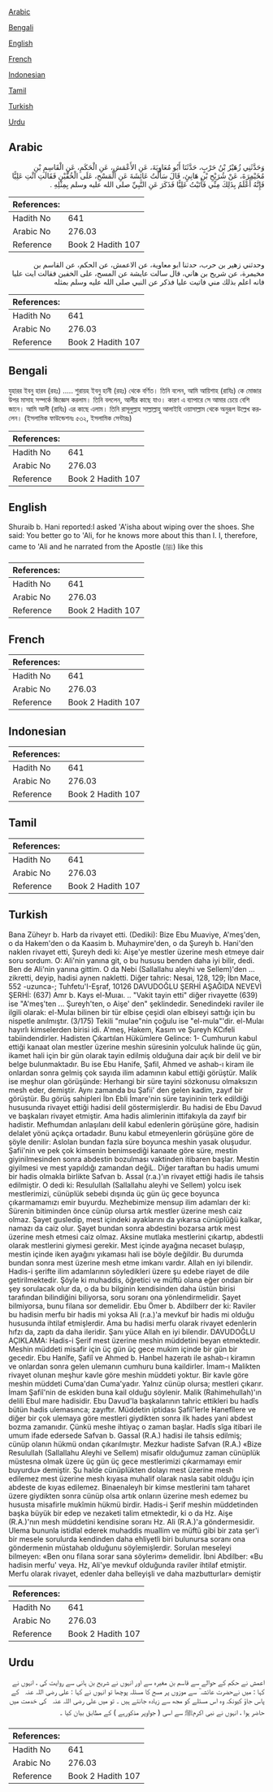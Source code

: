[Arabic](#arabic)

[Bengali](#bengali)

[English](#english)

[French](#french)

[Indonesian](#indonesian)

[Tamil](#tamil)

[Turkish](#turkish)

[Urdu](#urdu)

## Arabic


<div dir="rtl" lang="ar" style={{fontSize:'larger',backgroundColor:'#f8f9fa',padding:20}}>
وَحَدَّثَنِي زُهَيْرُ بْنُ حَرْبٍ، حَدَّثَنَا أَبُو مُعَاوِيَةَ، عَنِ الأَعْمَشِ، عَنِ الْحَكَمِ، عَنِ الْقَاسِمِ بْنِ مُخَيْمِرَةَ، عَنْ شُرَيْحِ بْنِ هَانِئٍ، قَالَ سَأَلْتُ عَائِشَةَ عَنِ الْمَسْحِ، عَلَى الْخُفَّيْنِ فَقَالَتِ ائْتِ عَلِيًّا فَإِنَّهُ أَعْلَمُ بِذَلِكَ مِنِّي فَأَتَيْتُ عَلِيًّا فَذَكَرَ عَنِ النَّبِيِّ صلى الله عليه وسلم بِمِثْلِهِ ‏.‏
</div>
<div style={{backgroundColor:'#f8f9fa',padding:20, marginBottom: 10}}><table> <thead> <tr> <th>References:</th> <th></th> </tr> </thead> <tbody><tr><td>Hadith No</td><td>641</td></tr><tr><td>Arabic No</td><td>276.03</td></tr><tr><td>Reference</td><td>Book 2 Hadith 107</td></tr></tbody></table></div>


<div dir="rtl" lang="ar" style={{fontSize:'larger',backgroundColor:'#f8f9fa',padding:20}}>
وحدثني زهير بن حرب، حدثنا ابو معاوية، عن الاعمش، عن الحكم، عن القاسم بن مخيمرة، عن شريح بن هاني، قال سالت عايشة عن المسح، على الخفين فقالت ايت عليا فانه اعلم بذلك مني فاتيت عليا فذكر عن النبي صلى الله عليه وسلم بمثله
</div>
<div style={{backgroundColor:'#f8f9fa',padding:20, marginBottom: 10}}><table> <thead> <tr> <th>References:</th> <th></th> </tr> </thead> <tbody><tr><td>Hadith No</td><td>641</td></tr><tr><td>Arabic No</td><td>276.03</td></tr><tr><td>Reference</td><td>Book 2 Hadith 107</td></tr></tbody></table></div>

## Bengali


<div dir="ltr" lang="bn" style={{fontSize:'larger',backgroundColor:'#f8f9fa',padding:20}}>
যুহারর ইবনু হারব (রহঃ) ..... শুরায়হ ইবনু হানী (রহঃ) থেকে বর্ণিত। তিনি বলেন, আমি আয়িশাহ (রাযিঃ) কে মোজার উপর মাসাহ সম্পর্কে জিজ্ঞেস করলাম। তিনি বললেন, আলীর কাছে যাও। কারণ এ ব্যাপারে সে আমার চেয়ে বেশি জানে। আমি আলী (রাযিঃ) এর কাছে এলাম। তিনি রাসূলুল্লাহ সাল্লাল্লাহু আলাইহি ওয়াসাল্লাম থেকে অনুরূপ উল্লেখ করলেন। (ইসলামিক ফাউন্ডেশনঃ ৫৩২, ইসলামিক সেন্টারঃ)
</div>
<div style={{backgroundColor:'#f8f9fa',padding:20, marginBottom: 10}}><table> <thead> <tr> <th>References:</th> <th></th> </tr> </thead> <tbody><tr><td>Hadith No</td><td>641</td></tr><tr><td>Arabic No</td><td>276.03</td></tr><tr><td>Reference</td><td>Book 2 Hadith 107</td></tr></tbody></table></div>

## English


<div dir="ltr" lang="en" style={{fontSize:'larger',backgroundColor:'#f8f9fa',padding:20}}>
Shuraib b. Hani reported:I asked 'A'isha about wiping over the shoes. She said: You better go to 'Ali, for he knows more about this than I. I, therefore, came to 'Ali and he narrated from the Apostle (ﷺ) like this
</div>
<div style={{backgroundColor:'#f8f9fa',padding:20, marginBottom: 10}}><table> <thead> <tr> <th>References:</th> <th></th> </tr> </thead> <tbody><tr><td>Hadith No</td><td>641</td></tr><tr><td>Arabic No</td><td>276.03</td></tr><tr><td>Reference</td><td>Book 2 Hadith 107</td></tr></tbody></table></div>

## French


<div dir="ltr" lang="fr" style={{fontSize:'larger',backgroundColor:'#f8f9fa',padding:20}}>

</div>
<div style={{backgroundColor:'#f8f9fa',padding:20, marginBottom: 10}}><table> <thead> <tr> <th>References:</th> <th></th> </tr> </thead> <tbody><tr><td>Hadith No</td><td>641</td></tr><tr><td>Arabic No</td><td>276.03</td></tr><tr><td>Reference</td><td>Book 2 Hadith 107</td></tr></tbody></table></div>

## Indonesian


<div dir="ltr" lang="id" style={{fontSize:'larger',backgroundColor:'#f8f9fa',padding:20}}>

</div>
<div style={{backgroundColor:'#f8f9fa',padding:20, marginBottom: 10}}><table> <thead> <tr> <th>References:</th> <th></th> </tr> </thead> <tbody><tr><td>Hadith No</td><td>641</td></tr><tr><td>Arabic No</td><td>276.03</td></tr><tr><td>Reference</td><td>Book 2 Hadith 107</td></tr></tbody></table></div>

## Tamil


<div dir="ltr" lang="ta" style={{fontSize:'larger',backgroundColor:'#f8f9fa',padding:20}}>

</div>
<div style={{backgroundColor:'#f8f9fa',padding:20, marginBottom: 10}}><table> <thead> <tr> <th>References:</th> <th></th> </tr> </thead> <tbody><tr><td>Hadith No</td><td>641</td></tr><tr><td>Arabic No</td><td>276.03</td></tr><tr><td>Reference</td><td>Book 2 Hadith 107</td></tr></tbody></table></div>

## Turkish


<div dir="ltr" lang="tr" style={{fontSize:'larger',backgroundColor:'#f8f9fa',padding:20}}>
Bana Züheyr b. Harb da rivayet etti. (Dediki): Bize Ebu Muaviye, A'meş'den, o da Hakem'den o da Kaasim b. Muhaymire'den, o da Şureyh b. Hani'den naklen rivayet etti, Şureyh dedi ki: Aişe'ye mestler üzerine mesh etmeye dair soru sordum. O: Ali'nin yanına git, o bu hususu benden daha iyi bilir, dedi. Ben de Ali'nin yanına gittim. O da Nebi (Sallallahu aleyhi ve Sellem)'den ... zikretti, deyip, hadisi aynen nakletti. Diğer tahric: Nesai, 128, 129; İbn Mace, 552 -uzunca-; Tuhfetu'I-Eşraf, 10126 DAVUDOĞLU ŞERHİ AŞAĞIDA NEVEVİ ŞERHİ: (637) Amr b. Kays el-Muıaı. .. "Vakit tayin etti" diğer rivayette (639) ise "A'meş'ten ... Şureyh'ten, o Aişe' den" şeklindedir. Senedindeki raviler ile ilgili olarak: el-Mulaı bilinen bir tür elbise çeşidi olan elbiseyi sattığı için bu nispetle anılmıştır. (3/175) Tekili "mulae"nin çoğulu ise "el-mula"'dir. el-Mulaı hayırlı kimselerden birisi idi. A'meş, Hakem, Kasım ve Şureyh KCıfeli tabiindendirler. Hadisten Çıkartılan Hükümlere Gelince: 1- Cumhurun kabul ettiği kanaat olan mestler üzerine meshin süresinin yolculuk halinde üç gün, ikamet hali için bir gün olarak tayin edilmiş olduğuna dair açık bir delil ve bir belge bulunmaktadır. Bu ise Ebu Hanife, Şafil, Ahmed ve ashab-ı kiram ile onlardan sonra gelmiş çok sayıda ilim adamının kabul ettiği görüştür. Malik ise meşhur olan görüşünde: Herhangi bir süre tayini sözkonusu olmaksızın mesh eder, demiştir. Aynı zamanda bu Şafii' den gelen kadim, zayıf bir görüştür. Bu görüş sahipleri İbn Ebli İmare'nin süre tayininin terk edildiği hususunda rivayet ettiği hadisi delil göstermişlerdir. Bu hadisi de Ebu Davud ve başkaları rivayet etmiştir. Ama hadis alimlerinin ittifakıyla da zayıf bir hadistir. Mefhumdan anlaşılanı delil kabul edenlerin görüşüne göre, hadisin delalet yönü açıkça ortadadır. Bunu kabul etmeyenlerin görüşüne göre de şöyle denilir: Aslolan bundan fazla süre boyunca meshin yasak oluşudur. Şafii'nin ve pek çok kimsenin benimsediği kanaate göre süre, mestin giyinilmesinden sonra abdestin bozulması vaktinden itibaren başlar. Mestin giyilmesi ve mest yapıldığı zamandan değiL. Diğer taraftan bu hadis umumi bir hadis olmakla birlikte Safvan b. Assal (r.a.)'ın rivayet ettiği hadis ile tahsis edilmiştir. O dedi ki: Resulullah (Sallallahu aleyhi ve Sellem) yolcu isek mestlerimizi, cünüplük sebebi dışında üç gün üç gece boyunca çıkarmamamızı emir buyurdu. Mezhebimize mensup ilim adamları der ki: Sürenin bitiminden önce cünüp olursa artık mestler üzerine mesh caiz olmaz. Şayet gusledip, mest içindeki ayaklarını da yıkarsa cünüplüğü kalkar, namazı da caiz olur. Şayet bundan sonra abdestini bozarsa artık mest üzerine mesh etmesi caiz olmaz. Aksine mutlaka mestlerini çıkartıp, abdestli olarak mestlerini giymesi gerekir. Mest içinde ayağına necaset bulaşıp, mestin içinde iken ayağını yıkaması hali ise böyle değildir. Bu durumda bundan sonra mest üzerine mesh etme imkanı vardır. Allah en iyi bilendir. Hadis-i şerifte ilim adamlarının söyledikleri üzere şu edebe riayet de dile getirilmektedir. Şöyle ki muhaddis, öğretici ve müftü olana eğer ondan bir şey sorulacak olur da, o da bu bilginin kendisinden daha üstün birisi tarafından bilindiğini biliyorsa, soru soranı ona yönlendirmelidir. Şayet bilmiyorsa, bunu filana sor demelidir. Ebu Ömer b. Abdilberr der ki: Raviler bu hadisin merfu bir hadis mi yoksa Ali (r.a.)'a mevkuf bir hadis mi olduğu hususunda ihtilaf etmişlerdir. Ama bu hadisi merfu olarak rivayet edenlerin hıfzı da, zaptı da daha ileridir. Şanı yüce Allah en iyi bilendir. DAVUDOĞLU AÇIKLAMA: Hadis-i Şerif mest üzerine meshin müddetini beyan etmektedir. Meshin müddeti misafir için üç gün üç gece mukim içinde bir gün bir gecedir. Ebu Hanîfe, Şafiî ve Ahmed b. Hanbel hazeratı ile ashab-ı kiramın ve onlardan sonra gelen ulemanın cumhuru buna kaildirler. İmam-ı Malikten rivayet olunan meşhur kavle göre meshin müddeti yoktur. Bir kavle göre meshin müddeti Cuma'dan Cuma'yadır. Yalnız cünüp olursa; mestleri çıkarır. İmam Şafiî'nin de eskiden buna kail olduğu söylenir. Malik (Rahimehullah)'ın delili Ebul mare hadisidir. Ebu Davud'la başkalarının tahric ettikleri bu hadîs bütün hadis ulemasınca; zayıftır. Müddetin iptidası Şafiî'lerle Hanefîlere ve diğer bir çok ulemaya göre mestleri giydikten sonra ilk hades yani abdest bozma zamanıdır. Çünkü meshe ihtiyaç o zaman başlar. Hadîs sîga itibari ile umum ifade edersede Safvan b. Gassal (R.A.) hadisi ile tahsis edilmiş; cünüp olanın hükmü ondan çıkarılmıştır. Mezkur hadiste Safvan (R.A.) «Bize Resulullah (Sallallahu Aleyhi ve Sellem) misafir olduğumuz zaman cünüplük müstesna olmak üzere üç gün üç gece mestlerimizi çıkarmamayı emir buyurdu» demiştir. Şu halde cünüplükten dolayı mest üzerine mesh edilemez mest üzerine mesh kıyasa muhalif olarak nasla sabit olduğu için abdeste de kıyas edilemez. Binaenaleyh bir kimse mestlerini tam taharet üzere giydikten sonra cünüp olsa artık onların üzerine mesh edemez bu hususta misafirle mukîmin hükmü birdir. Hadis-i Şerif meshin müddetinden başka büyük bir edep ve nezaketi talim etmektedir, ki o da Hz. Aişe (R.A.)'nın mesh müddetini kendisine soranı Hz. Ali (R.A.)'a göndermesidir. Ulema bununla istidlal ederek muhaddis muallim ve müftü gibi bir zata şer'i bir mesele sorulurda kendinden daha ehliyetli biri bulunursa soranı ona göndermenin müstahab olduğunu söylemişlerdir. Sorulan meseleyi bilmeyen: «Ben onu filana sorar sana söylerim» demelidir. İbni Abdilber: «Bu hadisin merfu' veya. Hz, Ali'ye mevkuf olduğunda raviler ihtilaf etmiştir. Merfu olarak rivayet, edenler daha belleyişli ve daha mazbutturlar» demiştir
</div>
<div style={{backgroundColor:'#f8f9fa',padding:20, marginBottom: 10}}><table> <thead> <tr> <th>References:</th> <th></th> </tr> </thead> <tbody><tr><td>Hadith No</td><td>641</td></tr><tr><td>Arabic No</td><td>276.03</td></tr><tr><td>Reference</td><td>Book 2 Hadith 107</td></tr></tbody></table></div>

## Urdu


<div dir="rtl" lang="ur" style={{fontSize:'larger',backgroundColor:'#f8f9fa',padding:20}}>
اعمش نے حکم کے حوالے سے قاسم بن مغیرہ سے اور انہوں نے شریح بن ہانی سے روایت کی ، انہوں نے کہا : میں نےحضرت عائشہ ؓ سے موزوں پر مسح کا مسئلہ پوچھا تو انہوں نے کہا : علی ‌رضی ‌اللہ ‌عنہ ‌ ‌ کے پاس جاؤ کیونکہ وہ اس مسئلے کو مجھ سے زیادہ جانتے ہیں ۔ تو میں علی ‌رضی ‌اللہ ‌عنہ ‌ ‌ کی خدمت میں حاضر ہوا ، انہوں نے نبی اکرمﷺ سے اسی ( جواوپر مذکورہے ) کے مطابق بیان کیا ۔
</div>
<div style={{backgroundColor:'#f8f9fa',padding:20, marginBottom: 10}}><table> <thead> <tr> <th>References:</th> <th></th> </tr> </thead> <tbody><tr><td>Hadith No</td><td>641</td></tr><tr><td>Arabic No</td><td>276.03</td></tr><tr><td>Reference</td><td>Book 2 Hadith 107</td></tr></tbody></table></div>